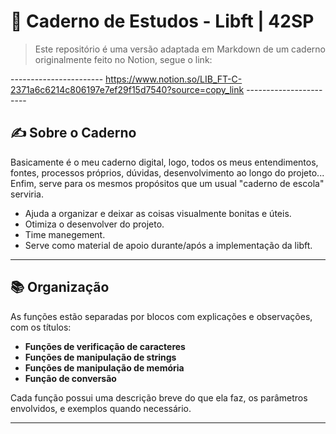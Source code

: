 # 🧠 Caderno de Estudos - Libft | 42SP

> Este repositório é uma versão adaptada em Markdown de um caderno originalmente feito no Notion, segue o link:

-----------------------  https://www.notion.so/LIB_FT-C-2371a6c6214c806197e7ef29f15d7540?source=copy_link  -----------------------

## ✍️ Sobre o Caderno

Basicamente é o meu caderno digital, logo, todos os meus entendimentos, fontes, processos próprios, dúvidas, desenvolvimento ao longo do projeto... Enfim, serve para os mesmos propósitos que um usual "caderno de escola"
serviria.

- Ajuda a organizar e deixar as coisas visualmente bonitas e úteis.
- Otimiza o desenvolver do projeto.
- Time manegement.
- Serve como material de apoio durante/após a implementação da libft.

---

## 📚 Organização

As funções estão separadas por blocos com explicações e observações, com os títulos:

- **Funções de verificação de caracteres**
- **Funções de manipulação de strings**
- **Funções de manipulação de memória**
- **Função de conversão**

Cada função possui uma descrição breve do que ela faz, os parâmetros envolvidos, e exemplos quando necessário.

---
